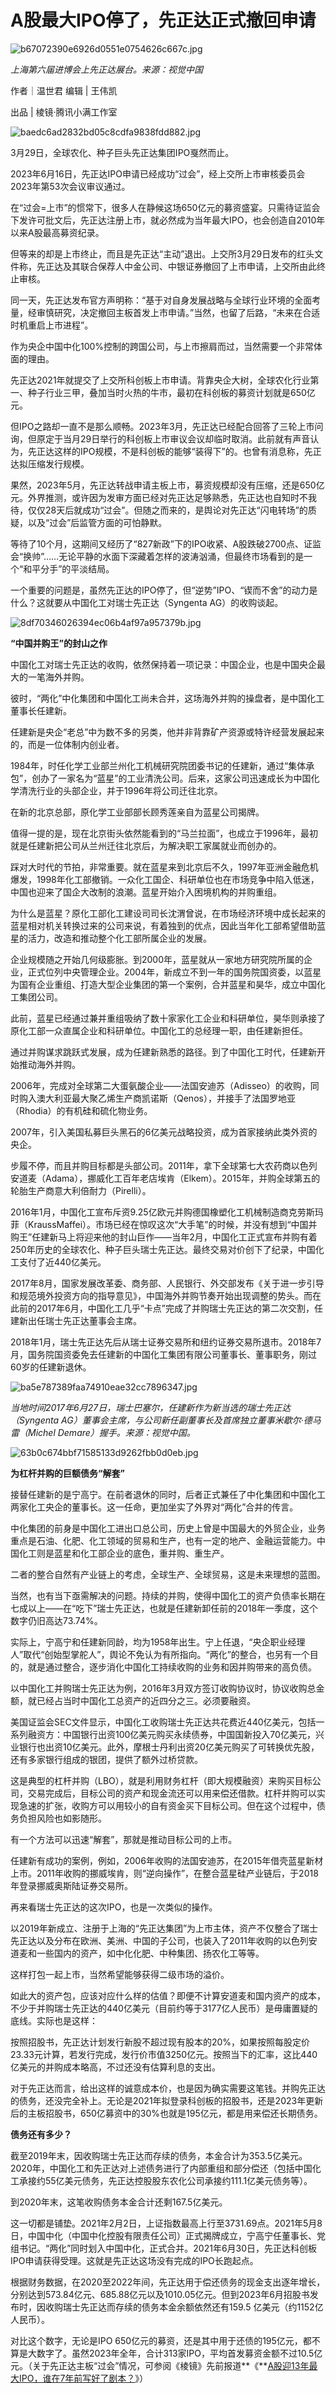 # A股最大IPO停了，先正达正式撤回申请

![b67072390e6926d0551e0754626c667c.jpg](https://raw.githubusercontent.com/qqhsx/qqnews_image/main/2024/04/01/A股最大IPO停了，先正达正式撤回申请/b67072390e6926d0551e0754626c667c.jpg)

_上海第六届进博会上先正达展台。来源：视觉中国_

作者｜温世君 编辑 | 王伟凯

出品 | 棱镜·腾讯小满工作室 

![baedc6ad2832bd05c8cdfa9838fdd882.jpg](https://raw.githubusercontent.com/qqhsx/qqnews_image/main/2024/04/01/A股最大IPO停了，先正达正式撤回申请/baedc6ad2832bd05c8cdfa9838fdd882.jpg)

3月29日，全球农化、种子巨头先正达集团IPO戛然而止。

2023年6月16日，先正达IPO申请已经成功“过会”，经上交所上市审核委员会2023年第53次会议审议通过。

在“过会=上市”的惯常下，很多人在静候这场650亿元的募资盛宴。只需待证监会下发许可批文后，先正达注册上市，就必然成为当年最大IPO，也会创造自2010年以来A股最高募资纪录。

但等来的却是上市终止，而且是先正达“主动”退出。上交所3月29日发布的红头文件称，先正达及其联合保荐人中金公司、中银证券撤回了上市申请，上交所由此终止审核。

同一天，先正达发布官方声明称：“基于对自身发展战略与全球行业环境的全面考量，经审慎研究，决定撤回主板首发上市申请。”当然，也留了后路，“未来在合适时机重启上市进程”。

作为央企中国中化100%控制的跨国公司，与上市擦肩而过，当然需要一个非常体面的理由。

先正达2021年就提交了上交所科创板上市申请。背靠央企大树，全球农化行业第一、种子行业三甲，叠加当时火热的牛市，最初在科创板的募资计划就是650亿元。

但IPO之路却一直不是那么顺畅。2023年3月，先正达已经配合回答了三轮上市问询，但原定于当月29日举行的科创板上市审议会议却临时取消。此前就有声音认为，先正达这样的IPO规模，不是科创板的能够“装得下”的。也曾有消息称，先正达拟压缩发行规模。

果然，2023年5月，先正达转战申请主板上市，募资规模却没有压缩，还是650亿元。外界推测，或许因为发审方面已经对先正达足够熟悉，先正达也自知时不我待，仅仅28天后就成功“过会”。但随之而来的，是舆论对先正达“闪电转场”的质疑，以及“过会”后监管方面的可怕静默。

等待了10个月，这期间又经历了“827新政”下的IPO收紧、A股跌破2700点、证监会“换帅”……无论平静的水面下深藏着怎样的波涛汹涌，但最终市场看到的是一个“和平分手”的平淡结局。

一个重要的问题是，虽然先正达的IPO停了，但“逆势”IPO、“锲而不舍”的动力是什么？这就要从中国化工对瑞士先正达（Syngenta AG）的收购谈起。

![8df70346026394ec06b4af97a957379b.jpg](https://raw.githubusercontent.com/qqhsx/qqnews_image/main/2024/04/01/A股最大IPO停了，先正达正式撤回申请/8df70346026394ec06b4af97a957379b.jpg)

**“中国并购王”的封山之作**

中国化工对瑞士先正达的收购，依然保持着一项记录：中国企业，也是中国央企最大的一笔海外并购。

彼时，“两化”中化集团和中国化工尚未合并，这场海外并购的操盘者，是中国化工董事长任建新。

任建新是央企“老总”中为数不多的另类，他并非背靠矿产资源或特许经营发展起来的，而是一位体制内创业者。

1984年，时任化学工业部兰州化工机械研究院团委书记的任建新，通过“集体承包”，创办了一家名为“蓝星”的工业清洗公司。后来，这家公司迅速成长为中国化学清洗行业的头部企业，并于1996年将公司迁往北京。

在新的北京总部，原化学工业部部长顾秀莲亲自为蓝星公司揭牌。

值得一提的是，现在北京街头依然能看到的“马兰拉面”，也成立于1996年，最初就是任建新把公司从兰州迁往北京后，为解决职工家属就业而创办的。

踩对大时代的节拍，非常重要。就在蓝星来到北京后不久，1997年亚洲金融危机爆发，1998年化工部撤销。一众化工国企、科研单位也在市场竞争中陷入低迷，中国也迎来了国企大改制的浪潮。蓝星开始介入困境机构的并购重组。

为什么是蓝星？原化工部化工建设司司长沈渭曾说，在市场经济环境中成长起来的蓝星相对机关转换过来的公司来说，有着独到的优点，因此当年化工部希望借助蓝星的活力，改造和推动整个化工部所属企业的发展。

企业规模随之开始几何级膨胀。到2000年，蓝星就从一家地方研究院所属的企业，正式位列中央管理企业。2004年，新成立不到一年的国务院国资委，以蓝星为国有企业重组、打造大型企业集团的第一个案例，合并蓝星和昊华，成立中国化工集团公司。

此前，蓝星已经通过兼并重组吸纳了数十家家化工企业和科研单位，昊华则承接了原化工部一众直属企业和科研单位。中国化工的总经理一职，由任建新担任。

通过并购谋求跳跃式发展，成为任建新熟悉的路径。到了中国化工时代，任建新开始推动海外并购。

2006年，完成对全球第二大蛋氨酸企业——法国安迪苏（Adisseo）的收购，同时购入澳大利亚最大聚乙烯生产商凯诺斯（Qenos），并接手了法国罗地亚（Rhodia）的有机硅和硫化物业务。

2007年，引入美国私募巨头黑石的6亿美元战略投资，成为首家接纳此类外资的央企。

步履不停，而且并购目标都是头部公司。2011年，拿下全球第七大农药商以色列安道麦（Adama），挪威化工百年老店埃肯（Elkem）。2015年，并购全球第五的轮胎生产商意大利倍耐力（Pirelli）。

2016年1月，中国化工宣布斥资9.25亿欧元并购德国橡塑化工机械制造商克劳斯玛菲（KraussMaffei）。市场已经在惊叹这次“大手笔”的时候，并没有想到“中国并购王”任建新马上将迎来他的封山巨作——当年2月，中国化工正式宣布并购有着250年历史的全球农化、种子巨头瑞士先正达。最终交易对价创下了纪录，中国化工支付了近440亿美元。

2017年8月，国家发展改革委、商务部、人民银行、外交部发布《关于进一步引导和规范境外投资方向的指导意见》，中国海外并购节奏开始出现调整的势头。而在此前的2017年6月，中国化工几乎“卡点”完成了并购瑞士先正达的第二次交割，任建新出任瑞士先正达董事会主席。

2018年1月，瑞士先正达先后从瑞士证券交易所和纽约证券交易所退市。2018年7月，国务院国资委免去任建新的中国化工集团有限公司董事长、董事职务，刚过60岁的任建新退休。

![ba5e787389faa74910eae32cc7896347.jpg](https://raw.githubusercontent.com/qqhsx/qqnews_image/main/2024/04/01/A股最大IPO停了，先正达正式撤回申请/ba5e787389faa74910eae32cc7896347.jpg)

_当地时间2017年6月27日，瑞士巴塞尔，任建新作为新当选的瑞士先正达（Syngenta
AG）董事会主席，与公司新任副董事长及首席独立董事米歇尔·德马雷（Michel Demare）握手。来源：视觉中国。_

![63b0c674bbf71585133d9262fbb0d0eb.jpg](https://raw.githubusercontent.com/qqhsx/qqnews_image/main/2024/04/01/A股最大IPO停了，先正达正式撤回申请/63b0c674bbf71585133d9262fbb0d0eb.jpg)

**为杠杆并购的巨额债务“解套”**

接替任建新的是宁高宁。在前者退休的同时，后者正式兼任了中化集团和中国化工两家化工央企的董事长。这一任命，更加坐实了外界对“两化”合并的传言。

中化集团的前身是中国化工进出口总公司，历史上曾是中国最大的外贸企业，业务重点是石油、化肥、化工领域的贸易和生产，也有一定的地产、金融运营能力。中国化工则是蓝星和化工部企业的底色，重并购、重生产。

二者的整合自然有产业链上的考虑，全球生产、全球贸易，这是未来理想的蓝图。

当然，也有当下亟需解决的问题。持续的并购，使得中国化工的资产负债率长期在七成以上——在“吃下”瑞士先正达，也就是任建新卸任前的2018年一季度，这个数字仍旧高达73.74%。

实际上，宁高宁和任建新同龄，均为1958年出生。宁上任退，“央企职业经理人”取代“创始型掌舵人”，舆论不免认为有所指向。“两化”的整合，也另有一个目的，就是通过整合，逐步消化中国化工持续收购的业务和因并购带来的高负债。

以中国化工并购瑞士先正达为例，2016年3月双方签订收购协议时，协议收购总金额，就已经占当时中国化工总资产的近四分之三。必须要融资。

美国证监会SEC文件显示，中国化工收购瑞士先正达共花费近440亿美元，包括一系列融资方：中国银行出资100亿美元购买永续债券，中国国新投入70亿美元，兴业银行也出资10亿美元。此外，摩根士丹利出资20亿美元购买了可转换优先股，还有多家银行组成的银团，提供了额外过桥贷款。

这是典型的杠杆并购（LBO），就是利用财务杠杆（即大规模融资）来购买目标公司，交易完成后，目标公司的资产和现金流还可以用来偿还借款。杠杆并购可以实现急速的扩张，收购方可以用较小的自有资金买下目标公司。但在这个过程中，债务负担风险也如影随形。

有一个方法可以迅速“解套”，那就是推动目标公司的上市。

任建新有成功的案例，例如，2006年收购的法国安迪苏，在2015年借壳蓝星新材上市。2011年收购的挪威埃肯，则“逆向操作”，在整合蓝星硅产业链后，于2018年登录挪威奥斯陆证券交易所。

再来看瑞士先正达的这次IPO，也是一次类似的操作。

以2019年新成立、注册于上海的“先正达集团”为上市主体，资产不仅整合了瑞士先正达以及分布在欧洲、美洲、中国的子公司，也装入了2011年收购的以色列安道麦和一些国内的资产，如中化化肥、中种集团、扬农化工等等。

这样打包一起上市，当然希望能够获得二级市场的溢价。

如此大的资产包，应该对应什么样的估值？即便不计算安道麦和国内资产的成本，不少于并购瑞士先正达的440亿美元（目前约等于3177亿人民币）是毋庸置疑的底线。实际也是这样：

按照招股书，先正达计划发行新股不超过现有股本的20%，如果按照每股定价23.33元计算，若发行完成，发行价市值3250亿元。按照当下的汇率，这比440亿美元的并购成本略高，不过还没有估算利息的支出。

对于先正达而言，给出这样的诚意成本价，也是因为确实需要这笔钱。并购先正达的债务，还没完全补上。无论是2021年拟登录科创板的招股书，还是2023年更新后的主板招股书，650亿募资中的30%也就是195亿元，都是用来偿还长期债务。

**债务还有多少？**

截至2019年末，因收购瑞士先正达而存续的债务，本金合计为353.5亿美元。2020年，中国化工和先正达对上述债务进行了内部重组和部分偿还（包括中国化工承接约55亿美元债务，先正达控股股东农化公司承接约111.1亿美元债务等）。

到2020年末，这笔收购债务本金合计还剩167.5亿美元。

这一切都是铺垫。2021年2月2日，上证指数最高上行至3731.69点。2021年5月8日，中国中化（中国中化控股有限责任公司）正式揭牌成立，宁高宁任董事长、党组书记。“两化”同时划入中国中化，正式合并。2021年6月30日，先正达科创板IPO申请获得受理。这就是先正达这场没有完成的IPO长跑起点。

根据财务数据，在2020至2022年间，先正达用于偿还债务的现金支出逐年增长，分别达到573.84亿元、685.88亿元以及1010.05亿元。但到2023年6月招股书发布时，因收购瑞士先正达而存续的债务本金余额依然还有159.5
亿美元（约1152亿人民币）。

对比这个数字，无论是IPO
650亿元的募资，还是其中用于还债的195亿元，都不算是大数字了。虽然2023年全年，合计313家IPO，平均首发募资金额不过10.5亿元。（关于先正达主板“过会”情况，可参阅《棱镜》先前报道**《**[A股迎13年最大IPO，谁在7年前写好了剧本？](https://news.qq.com/rain/a/20230630A01GLX00)》）

